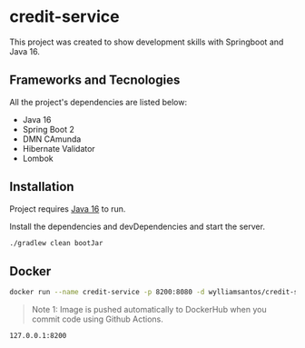 # credit-service

This project was created to show development skills with Springboot and Java 16.

## Frameworks and Tecnologies

All the project's dependencies are listed below:

- Java 16
- Spring Boot 2
- DMN CAmunda
- Hibernate Validator
- Lombok

## Installation

Project requires [Java 16](https://www.oracle.com/java/technologies/javase/jdk16-archive-downloads.html) to run.

Install the dependencies and devDependencies and start the server.

```sh
./gradlew clean bootJar
```

## Docker

```sh
docker run --name credit-service -p 8200:8080 -d wylliamsantos/credit-service
```

> Note 1: Image is pushed automatically to DockerHub when you commit code using Github Actions.

```sh
127.0.0.1:8200
```